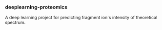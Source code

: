 ### deeplearning-proteomics

A deep learning project for predicting fragment ion's intensity of theoretical spectrum.



